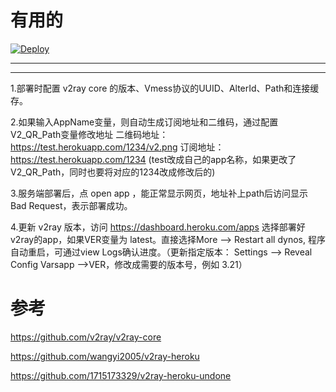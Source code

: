 # 有用的 
[![Deploy](https://www.herokucdn.com/deploy/button.png)](https://heroku.com/deploy)
- - -
- - -
1.部署时配置 v2ray core 的版本、Vmess协议的UUID、AlterId、Path和连接缓存。

2.如果输入AppName变量，则自动生成订阅地址和二维码，通过配置V2_QR_Path变量修改地址
二维码地址：https://test.herokuapp.com/1234/v2.png
订阅地址：https://test.herokuapp.com/1234 (test改成自己的app名称，如果更改了V2_QR_Path，同时也要将对应的1234改成修改后的)

3.服务端部署后，点 open app ，能正常显示网页，地址补上path后访问显示 Bad Request，表示部署成功。

4.更新 v2ray 版本，访问 https://dashboard.heroku.com/apps 选择部署好v2ray的app，如果VER变量为 latest。直接选择More --> Restart all dynos, 程序自动重启，可通过view Logs确认进度。（更新指定版本： Settings --> Reveal Config Varsapp -->VER，修改成需要的版本号，例如 3.21）

# 参考 
https://github.com/v2ray/v2ray-core

https://github.com/wangyi2005/v2ray-heroku

https://github.com/1715173329/v2ray-heroku-undone
